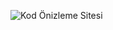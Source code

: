 ![Kod Önizleme Sitesi]([https://imgur.com/a/6ANrq77](https://github.com/LuXarrY/html-kod-nizleme/blob/main/onizleme.png))
